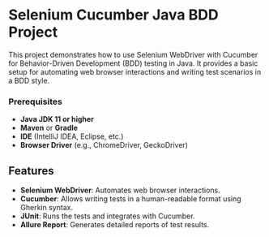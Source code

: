 # Selenium Cucumber Java BDD Project

This project demonstrates how to use Selenium WebDriver with Cucumber for Behavior-Driven Development (BDD) testing in Java. It provides a basic setup for automating web browser interactions and writing test scenarios in a BDD style.

### Prerequisites

- **Java JDK 11 or higher**
- **Maven** or **Gradle**
- **IDE** (IntelliJ IDEA, Eclipse, etc.)
- **Browser Driver** (e.g., ChromeDriver, GeckoDriver)

## Features

- **Selenium WebDriver**: Automates web browser interactions.
- **Cucumber**: Allows writing tests in a human-readable format using Gherkin syntax.
- **JUnit**: Runs the tests and integrates with Cucumber.
- **Allure Report**: Generates detailed reports of test results.